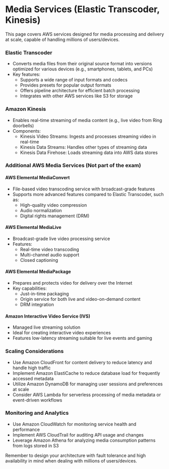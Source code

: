 # Media Services (Elastic Transcoder, Kinesis)

This page covers AWS services designed for media processing and delivery at scale, capable of handling millions of users/devices.

### Elastic Transcoder

* Converts media files from their original source format into versions optimized for various devices (e.g., smartphones, tablets, and PCs)
* Key features:
  * Supports a wide range of input formats and codecs
  * Provides presets for popular output formats
  * Offers pipeline architecture for efficient batch processing
  * Integrates with other AWS services like S3 for storage

### Amazon Kinesis

* Enables real-time streaming of media content (e.g., live video from Ring doorbells)
* Components:
  * Kinesis Video Streams: Ingests and processes streaming video in real-time
  * Kinesis Data Streams: Handles other types of streaming data
  * Kinesis Data Firehose: Loads streaming data into AWS data stores

### Additional AWS Media Services (Not part of the exam)

#### AWS Elemental MediaConvert

* File-based video transcoding service with broadcast-grade features
* Supports more advanced features compared to Elastic Transcoder, such as:
  * High-quality video compression
  * Audio normalization
  * Digital rights management (DRM)

#### AWS Elemental MediaLive

* Broadcast-grade live video processing service
* Features:
  * Real-time video transcoding
  * Multi-channel audio support
  * Closed captioning

#### AWS Elemental MediaPackage

* Prepares and protects video for delivery over the Internet
* Key capabilities:
  * Just-in-time packaging
  * Origin service for both live and video-on-demand content
  * DRM integration

#### Amazon Interactive Video Service (IVS)

* Managed live streaming solution
* Ideal for creating interactive video experiences
* Features low-latency streaming suitable for live events and gaming

### Scaling Considerations

* Use Amazon CloudFront for content delivery to reduce latency and handle high traffic
* Implement Amazon ElastiCache to reduce database load for frequently accessed metadata
* Utilize Amazon DynamoDB for managing user sessions and preferences at scale
* Consider AWS Lambda for serverless processing of media metadata or event-driven workflows

### Monitoring and Analytics

* Use Amazon CloudWatch for monitoring service health and performance
* Implement AWS CloudTrail for auditing API usage and changes
* Leverage Amazon Athena for analyzing media consumption patterns from logs stored in S3

Remember to design your architecture with fault tolerance and high availability in mind when dealing with millions of users/devices.
